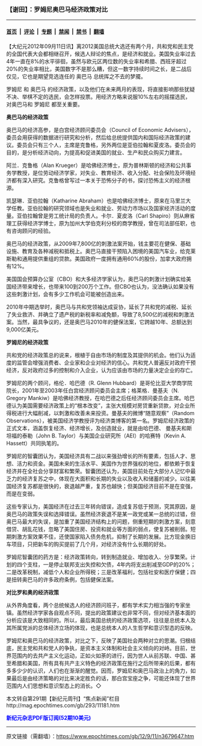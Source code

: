 ### 【谢田】：罗姆尼奥巴马经济政策对比

---

#### [首页](../../../..?n3679647) &nbsp;|&nbsp; [评论](../../../../../epoch-comment?n3679647) &nbsp;|&nbsp; [专题](../../../../../epoch-special?n3679647) &nbsp;|&nbsp; [禁闻](../../../../../epoch-news?n3679647) &nbsp;|&nbsp; [禁书](../../../../../books?n3679647) &nbsp;|&nbsp; [翻墙](https://github.com/gfw-breaker/nogfw/blob/master/README.md?n3679647)


<div class="post_content" id="artbody" itemprop="articleBody">
 <!-- article content begin -->
 <p>
  【大纪元2012年09月11日讯】离2012美国总统大选还有两个月，共和党和民主党的全国代表大会都相继召开，候选人辩论的焦点，是经济和就业。美国失业率过去4年一直在8%的水平徘徊，虽然与欧元区两位数的失业率和希腊、西班牙超过20%的失业率相比，美国数字不是那么糟，但这一数字持续时间之长，是二战后仅见，它也是期望竞选连任的
  <ok href="https://www.epochtimes.com/gb/tag/%E5%A5%A5%E5%B7%B4%E9%A9%AC.html">
   奥巴马
  </ok>
  总统挥之不去的梦魇。
 </p>
 <p>
  <ok href="https://www.epochtimes.com/gb/tag/%E7%BD%97%E5%A7%86%E5%B0%BC.html">
   罗姆尼
  </ok>
  和
  <ok href="https://www.epochtimes.com/gb/tag/%E5%A5%A5%E5%B7%B4%E9%A9%AC.html">
   奥巴马
  </ok>
  的经济政策，以及他们在未来两月的表现，将直接影响那些犹疑不决、举棋不定的选民，会怎样投票。用经济方略来说服10%左右的摇摆选民，对奥巴马和
  <ok href="https://www.epochtimes.com/gb/tag/%E7%BD%97%E5%A7%86%E5%B0%BC.html">
   罗姆尼
  </ok>
  都至关重要。
 </p>
 <p>
  <b>
   奥巴马的经济政策
  </b>
 </p>
 <p>
  奥巴马的经济高参，是白宫经济顾问委员会（Council of Economic Advisers），委员会用获得的数据进行研究和分析，然后给总统提供国内和国际经济政策的建议。委员会只有三个人，主席是克鲁格，另外两位是亚伯拉翰和夏皮洛。委员会的目的，是分析经济动向，为提高和促进美国的就业、生产和民众购买力建言。
 </p>
 <p>
  阿兰．克鲁格（Alan Krueger）是哈佛经济博士，原为普林斯顿的经济和公共事务学教授，是位劳动经济学家，对失业、教育经济、收入分配、社会保险及环境经济都有深入研究。克鲁格曾写过一本关于恐怖分子的书，探讨恐怖主义的经济根源。
 </p>
 <p>
  凯瑟琳．亚伯拉翰（Katharine Abraham）也是哈佛经济博士，原来在马里兰大学任教。亚伯拉翰的研究领域也是失业和就业、劳动力市场以及国家经济活动的度量。亚伯拉翰曾是劳工统计局的负责人。卡尔．夏皮洛（Carl Shapiro）则从麻省理工获得经济学博士，原为加州大学伯克利分校的商学教授，曾在司法部任职，也有咨询顾问的经验。
 </p>
 <p>
  奥巴马的经济政策，从2009年7,800亿的刺激法案开始，钱主要花在健保、基础设施、教育及各种减税和抵税上。奥巴马直接干预陷入困境的美国汽车业，给克莱斯勒和通用提供重组的贷款。美国政府一度拥有通用60%的股份，加拿大政府拥有12%。
 </p>
 <p>
  美国国会预算办公室（CBO）和大多经济学家认为，奥巴马的刺激计划确实给美国经济带来增长，也带来100到200万个工作。但CBO也认为，没法确认如果没有这些刺激计划，会有多少工作机会可能被创造出来。
 </p>
 <p>
  2010年中期选举时，奥巴马与共和党领袖达成妥协，延长了共和党的减税、延长了失业救济、并确立了遗产税的新税率和减免额，导致了8,500亿的减税和刺激法案。当然，最具争议的，还是奥巴马2010年的健保法案，它跨越10年、总额达到9,000亿美元。
 </p>
 <p>
  <b>
   罗姆尼的经济政策
  </b>
 </p>
 <p>
  共和党的经济政策总的说来，根植于自由市场的制度及其提供的机会。他们认为适度的监管会增强消费者、企业家和企业对经济的信心。共和党人普遍反对政府干预经济，反对政府过多的控制和介入企业，认为应该由市场的力量决定企业的存亡。
 </p>
 <p>
  罗姆尼的两个顾问，格伦．哈巴德（R. Glenn Hubbard）是哥伦比亚大学商学院院长，2001年至2003年任白宫经济顾问委员会主席；格莱格．曼基夫（N. Gregory Mankiw）是哈佛经济教授，在哈巴德之后任经济顾问委员会主席。哈巴德认为美国需要经济政策上的“根本改变”，主张大规模对房贷重新贷款，对企业所得税进行大幅削减，以刺激和改善未来投资。曼基夫的微博“随意观察”（Random Observations），被美国经济学教授评为经济类博客的第一名。罗姆尼经济政策的正式文本，涵盖恢复经济、经济增长，及创造就业，就是由哈巴德、 曼基夫和斯坦福的泰勒（John B. Taylor）与美国企业研究所（AEI）的哈赛特（Kevin A. Hassett）共同执笔的。
 </p>
 <p>
  罗姆尼的智囊团认为，美国经济具有二战以来强劲增长的所有要素，包括人才、思想、活力和资金。美国未来的生活水平、美国作为世界强权的地位，都依赖于恢复经济并在全社会分享财富和繁荣。智囊团还认为，美国目前处在大部分人记忆中最乏力的经济复苏之中，体现在大面积和长期的失业以及收入和储蓄的减少。以往美国经济复苏都是很快的，衰退越严重，复苏也越快；但美国经济目前不是在变强，而是在变弱。
 </p>
 <p>
  这些专家认为，美国经济在过去三年转向错误，造成复苏低于预测，究其原因，是奥巴马的政策失误和选择错误。虽然经济衰退不是某一政党或某一总统的过错，但奥巴马最大的失误，是加重了美国经济结构上的问题，侧重短期的刺激方案，刻意借贷、胡乱花钱，忽略了美国住房、投资和就业等方面的弱点，使复苏被削弱。短期刺激方案效果不佳，还使国家陷入债务危机，抑制了长期的发展。比方现金换旧车项目，只把新车的购买提前了几个月，对经济没有什么长期的好处。
 </p>
 <p>
  罗姆尼智囊团的药方是：经济政策转向，转到制造就业、增加收入、分享繁荣。计划的四个支柱，一是停止联邦支出失控和欠债，4年内将支出削减至GDP的20%；二是改革税制，减低个人和企业所得税；三是改革福利，包括社安和医疗保健；四是扭转奥巴马的许多政府条例，包括健保法案。
 </p>
 <p>
  <b>
   对比罗和奥的经济政策
  </b>
 </p>
 <p>
  从外界角度看，两个总统候选人的经济顾问班子，都有学术实力相当强的专家坐镇。虽然经济学家各自观点不同，提出的政策建议也非常不同，但对经济基本面的分析应该是大致相同的。所以，最后美国总统的经济政策选项，往往是总统本人及其所属党派的总体经济立场的体现，也是总统本人的人生哲学和意识型态的反映。
 </p>
 <p>
  罗姆尼和奥巴马的经济政策，对比之下，反映了美国社会两种对立的思潮。归根结底，民主党和共和党人的争执，是资本主义体制和社会主义倾向的对峙。目前，世界范围内的去共产主义化运动，正如火如荼的进行，因为世人从前苏联、中国、甚至希腊和美国，所有具有共产主义特色的经济政策在施行之后所带来的后果，都有多多少少的认识，人们也在渐渐的醒觉。因而，罗姆尼和奥巴马政治上的角力，如果最后是由经济策略的对比来决定胜负的话，那白宫宝座之争，可能还体现了世界范围内人们思想和意识型态上的消长。◇
 </p>
 <p>
  本文转自第291期【新纪元周刊】“焦点新闻”栏目
  <br/>
  <ok href=" http://mag.epochtimes.com/gb/293/11181.htm " target="_blank">
   http://mag.epochtimes.com/gb/293/11181.htm
  </ok>
 </p>
 <p>
  <ok href="http://mag.epochtimes.com/pdfmag/home.html">
   <font color="blue">
    <b>
     新纪元杂志PDF版订阅(52期10美元)
    </b>
   </font>
  </ok>
 </p>
 <!-- article content end -->
 <div id="below_article_ad">
 </div>
</div>


---

原文链接（需翻墙）：https://www.epochtimes.com/gb/12/9/11/n3679647.htm